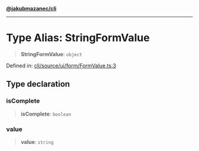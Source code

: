 [**@jakubmazanec/cli**](../README.md)

---

# Type Alias: StringFormValue

> **StringFormValue**: `object`

Defined in:
[cli/source/ui/form/FormValue.ts:3](https://github.com/jakubmazanec/tools/blob/b70ba93afff7f67760159378262d2c0b19cfed9e/packages/cli/source/ui/form/FormValue.ts#L3)

## Type declaration

### isComplete

> **isComplete**: `boolean`

### value

> **value**: `string`
